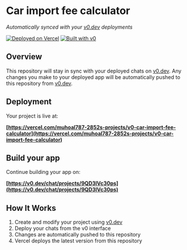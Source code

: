 # Car import fee calculator

*Automatically synced with your [v0.dev](https://v0.dev) deployments*

[![Deployed on Vercel](https://img.shields.io/badge/Deployed%20on-Vercel-black?style=for-the-badge&logo=vercel)](https://vercel.com/muhoal787-2852s-projects/v0-car-import-fee-calculator)
[![Built with v0](https://img.shields.io/badge/Built%20with-v0.dev-black?style=for-the-badge)](https://v0.dev/chat/projects/9QD3lVc30ps)

## Overview

This repository will stay in sync with your deployed chats on [v0.dev](https://v0.dev).
Any changes you make to your deployed app will be automatically pushed to this repository from [v0.dev](https://v0.dev).

## Deployment

Your project is live at:

**[https://vercel.com/muhoal787-2852s-projects/v0-car-import-fee-calculator](https://vercel.com/muhoal787-2852s-projects/v0-car-import-fee-calculator)**

## Build your app

Continue building your app on:

**[https://v0.dev/chat/projects/9QD3lVc30ps](https://v0.dev/chat/projects/9QD3lVc30ps)**

## How It Works

1. Create and modify your project using [v0.dev](https://v0.dev)
2. Deploy your chats from the v0 interface
3. Changes are automatically pushed to this repository
4. Vercel deploys the latest version from this repository
